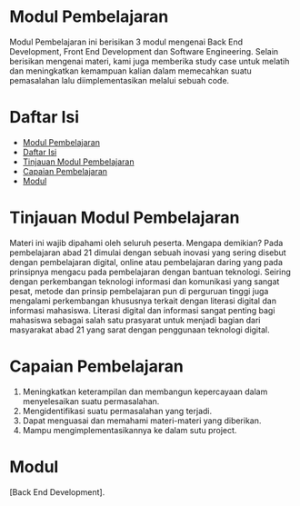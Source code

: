 # Modul Pembelajaran

Modul Pembelajaran ini berisikan 3 modul mengenai Back End Development, Front End Development dan Software Engineering. Selain berisikan mengenai materi, kami juga memberika study case untuk melatih dan meningkatkan kemampuan kalian dalam memecahkan suatu pemasalahan lalu diimplementasikan melalui sebuah code.

# Daftar Isi

- [Modul Pembelajaran](#modul-pembelajaran)
- [Daftar Isi](#daftar-isi)
- [Tinjauan Modul Pembelajaran](#tinjauan-modul-pembelajaran)
- [Capaian Pembelajaran](#capaian-pembelajaran)
- [Modul](#modul)

# Tinjauan Modul Pembelajaran

Materi ini wajib dipahami oleh seluruh peserta. Mengapa demikian? Pada pembelajaran abad 21 dimulai dengan sebuah inovasi yang sering disebut dengan pembelajaran digital, online atau pembelajaran daring yang pada prinsipnya mengacu pada pembelajaran dengan bantuan teknologi. Seiring dengan perkembangan teknologi informasi dan komunikasi yang sangat pesat, metode dan prinsip pembelajaran pun di perguruan tinggi juga mengalami perkembangan khususnya terkait dengan literasi digital dan informasi mahasiswa. Literasi digital dan informasi sangat penting bagi mahasiswa sebagai salah satu prasyarat untuk menjadi bagian dari masyarakat abad 21 yang sarat dengan penggunaan teknologi digital.

# Capaian Pembelajaran

1. Meningkatkan keterampilan dan membangun kepercayaan dalam menyelesaikan suatu permasalahan.
2. Mengidentifikasi suatu permasalahan yang terjadi.
3. Dapat menguasai dan memahami materi-materi yang diberikan.
4. Mampu mengimplementasikannya ke dalam sutu project.

# Modul
[Back End Development].
